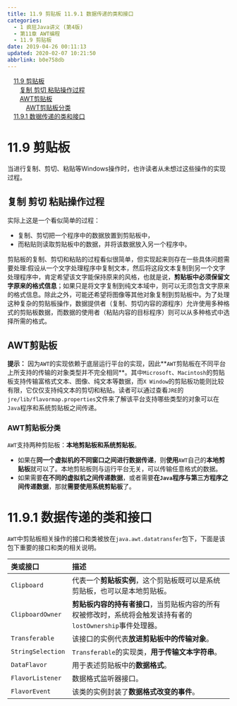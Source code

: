 ```yaml
---
title: 11.9 剪贴板 11.9.1 数据传递的类和接口
categories: 
  - 1 疯狂Java讲义 (第4版)
  - 第11章 AWT编程
  - 11.9 剪贴板
date: 2019-04-26 00:11:13
updated: 2020-02-07 10:21:50
abbrlink: b0e758db
---
```

<div id='my_toc'><a href="/JavaReadingNotes/b0e758db/#11-9-剪贴板" class="header_1">11.9 剪贴板</a>&nbsp;<br><a href="/JavaReadingNotes/b0e758db/#复制-剪切-粘贴操作过程" class="header_2">复制 剪切 粘贴操作过程</a>&nbsp;<br><a href="/JavaReadingNotes/b0e758db/#AWT剪贴板" class="header_2">AWT剪贴板</a>&nbsp;<br><a href="/JavaReadingNotes/b0e758db/#AWT剪贴板分类" class="header_3">AWT剪贴板分类</a>&nbsp;<br><a href="/JavaReadingNotes/b0e758db/#11-9-1-数据传递的类和接口" class="header_1">11.9.1 数据传递的类和接口</a>&nbsp;<br></div>
<style>.header_1{margin-left: 1em;}.header_2{margin-left: 2em;}.header_3{margin-left: 3em;}.header_4{margin-left: 4em;}.header_5{margin-left: 5em;}.header_6{margin-left: 6em;}</style>
<!--more-->
<script>if (navigator.platform.search('arm')==-1){document.getElementById('my_toc').style.display = 'none';}var e,p = document.getElementsByTagName('p');while (p.length>0) {e = p[0];e.parentElement.removeChild(e);}</script>

<!--end-->
# 11.9 剪贴板
当进行复制、剪切、粘贴等Windows操作时，也许读者从未想过这些操作的实现过程。
## 复制 剪切 粘贴操作过程
实际上这是一个看似简单的过程：
- 复制、剪切把一个程序中的数据放置到剪贴板中，
- 而粘贴则读取剪贴板中的数据，并将该数据放入另一个程序中。

剪贴板的复制、剪切和粘贴的过程看似很简单，但实现起来则存在一些具体问题需要处理:假设从一个文字处理程序中复制文本，然后将这段文本复制到另一个文字处理程序中，肯定希望该文字能保持原来的风格，也就是说，**剪贴板中必须保留文字原来的格式信息**；如果只是将文字复制到纯文本域中，则可以无须包含文字原来的格式信息。除此之外，可能还希望将图像等其他对象复制到剪贴板中。为了处理这种复杂的剪贴板操作，数据提供者（复制、剪切内容的源程序）允许使用多种格式的剪贴板数据，而数据的使用者（粘贴内容的目标程序）则可以从多种格式中选择所需的格式。
## AWT剪贴板
**提示：**
因为`AWT`的实现依赖于底层运行平台的实现，因此**`AWT`剪贴板在不同平台上所支持的传输的对象类型并不完全相同**。其中`Microsoft`、`Macintosh`的剪贴板支持传输富格式文本、图像、纯文本等数据，而`X Window`的剪贴板功能则比较有限，它仅仅支持纯文本的剪切和粘贴。读者可以通过查看`JRE`的`jre/lib/flavormap.properties`文件来了解该平台支持哪些类型的对象可以在`Java`程序和系统剪贴板之间传递。
### AWT剪贴板分类
`AWT`支持两种剪贴板：**本地剪贴板和系统剪贴板**。
- 如果在**同一个虚拟机的不同窗口之间进行数据传递**，则**使用**`AWT`自己的**本地剪贴板**就可以了。本地剪贴板则与运行平台无关，可以传输任意格式的数据。
- 如果需要**在不同的虚拟机之间传递数据**，或者需要**在`Java`程序与第三方程序之间传递数据**，那就**需要使用系统剪贴板**了。

# 11.9.1 数据传递的类和接口
`AWT`中剪贴板相关操作的接口和类被放在`java.awt.datatransfer`包下，下面是该包下重要的接口和类的相关说明。

| 类或接口          | 描述                                                                                                        |
| :---------------- | :---------------------------------------------------------------------------------------------------------- |
| `Clipboard`       | 代表一个**剪贴板实例**，这个剪贴板既可以是系统剪贴板，也可以是本地剪贴板。                                  |
| `ClipboardOwner`  | **剪贴板内容的持有者接口**，当剪贴板内容的所有权被修改时，系统将会触发该持有者的`lostOwnership`事件处理器。 |
| `Transferable`    | 该接口的实例代表**放进剪贴板中的传输对象**。                                                                |
| `StringSelection` | `Transferable`的实现类，**用于传输文本字符串**。                                                            |
| `DataFlavor`      | 用于表述剪贴板中的**数据格式**。                                                                            |
| `FlavorListener`  | 数据格式监听器接口。                                                                                        |
| `FlavorEvent`     | 该类的实例封装了**数据格式改变的事件**。                                                                    |


